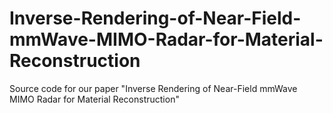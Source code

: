 # Inverse-Rendering-of-Near-Field-mmWave-MIMO-Radar-for-Material-Reconstruction
Source code for our paper "Inverse Rendering of Near-Field mmWave MIMO Radar for Material Reconstruction"
